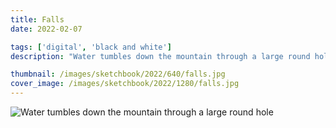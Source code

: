```yaml
---
title: Falls
date: 2022-02-07

tags: ['digital', 'black and white']
description: "Water tumbles down the mountain through a large round hole."

thumbnail: /images/sketchbook/2022/640/falls.jpg
cover_image: /images/sketchbook/2022/1280/falls.jpg
---
```


![Water tumbles down the mountain through a large round hole](/images/sketchbook/2022/960/falls.jpg)
